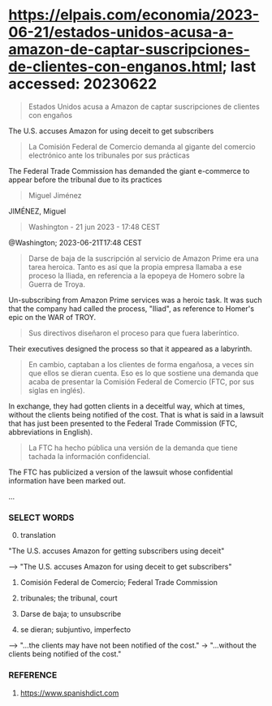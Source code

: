 # https://elpais.com/economia/2023-06-21/estados-unidos-acusa-a-amazon-de-captar-suscripciones-de-clientes-con-enganos.html; last accessed: 20230622

> Estados Unidos acusa a Amazon de captar suscripciones de clientes con engaños

The U.S. accuses Amazon for using deceit to get subscribers

> La Comisión Federal de Comercio demanda al gigante del comercio electrónico ante los tribunales por sus prácticas

The Federal Trade Commission has demanded the giant e-commerce to appear before the tribunal due to its practices

> Miguel Jiménez

JIMÉNEZ, Miguel

> Washington - 21 jun 2023 - 17:48 CEST

@Washington; 2023-06-21T17:48 CEST

> Darse de baja de la suscripción al servicio de Amazon Prime era una tarea heroica. Tanto es así que la propia empresa llamaba a ese proceso la Iliada, en referencia a la epopeya de Homero sobre la Guerra de Troya. 

Un-subscribing from Amazon Prime services was a heroic task. It was such that the company had called the process, "Iliad", as reference to Homer's epic on the WAR of TROY.

> Sus directivos diseñaron el proceso para que fuera laberíntico. 

Their executives designed the process so that it appeared as a labyrinth. 

> En cambio, captaban a los clientes de forma engañosa, a veces sin que ellos se dieran cuenta. Eso es lo que sostiene una demanda que acaba de presentar la Comisión Federal de Comercio (FTC, por sus siglas en inglés).

In exchange, they had gotten clients in a deceitful way, which at times, without the clients being notified of the cost. That is what is said in a lawsuit that has just been presented to the Federal Trade Commission (FTC, abbreviations in English).

> La FTC ha hecho pública una versión de la demanda que tiene tachada la información confidencial. 

The FTC has publicized a version of the lawsuit whose confidential information have been marked out.

...


### SELECT WORDS

0) translation

"The U.S. accuses Amazon for getting subscribers using deceit"

--> "The U.S. accuses Amazon for using deceit to get subscribers"

1) Comisión Federal de Comercio; Federal Trade Commission 

2) tribunales; the tribunal, court

3) Darse de baja; to unsubscribe

4) se dieran; subjuntivo, imperfecto

--> "...the clients may have not been notified of the cost." -> "...without the clients being notified of the cost."


### REFERENCE

1) https://www.spanishdict.com

